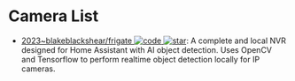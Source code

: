 # Camera List

- [2023~blakeblackshear/frigate ![code](https://ng-tech.icu/assets/code.svg) ![star](https://img.shields.io/github/stars/blakeblackshear/frigate)](https://github.com/blakeblackshear/frigate): A complete and local NVR designed for Home Assistant with AI object detection. Uses OpenCV and Tensorflow to perform realtime object detection locally for IP cameras.
